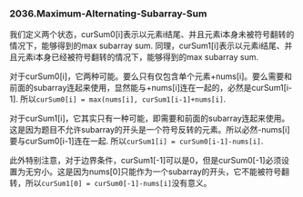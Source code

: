 ### 2036.Maximum-Alternating-Subarray-Sum

我们定义两个状态，curSum0[i]表示以元素i结尾、并且元素i本身未被符号翻转的情况下，能够得到的max subarray sum. 同理，curSum1[i]表示以元素i结尾、并且元素i本身已经被符号翻转的情况下，能够得到的max subarray sum. 

对于curSum0[i]，它两种可能。要么只有仅包含单个元素+nums[i]。要么需要和前面的subarray连起来使用，显然能与+nums[i]连在一起的，必然是curSum1[i-1]. 所以```curSum0[i] = max(nums[i], curSum1[i-1]+nums[i]```.

对于curSum1[i]，它其实只有一种可能，即需要和前面的subarray连起来使用。这是因为题目不允许subarray的开头是一个符号反转的元素。所以必然-nums[i]要与curSum0[i-1]连在一起. 所以```curSum1[i] = curSum0[i-1]-nums[i]```.

此外特别注意，对于边界条件，curSum1[-1]可以是0，但是curSum0[-1]必须设置为无穷小。这是因为nums[0]只能作为一个subarray的开头，它不能被符号翻转，所以```curSum1[0] = curSum0[-1]-nums[i]```没有意义。
